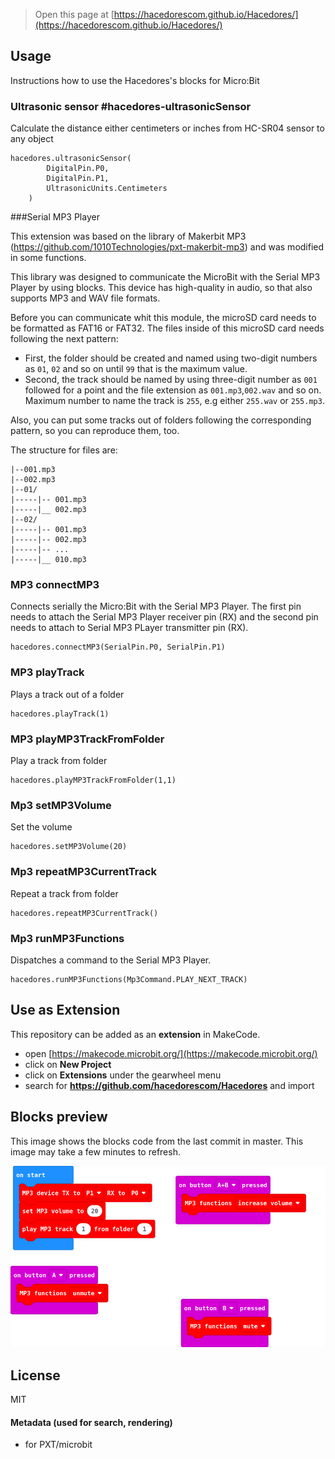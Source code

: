 
> Open this page at [https://hacedorescom.github.io/Hacedores/](https://hacedorescom.github.io/Hacedores/)

## Usage

Instructions how to use the Hacedores's blocks for Micro:Bit

### Ultrasonic sensor #hacedores-ultrasonicSensor

Calculate the distance either centimeters or inches from HC-SR04 sensor to any object

```sig
hacedores.ultrasonicSensor(
        DigitalPin.P0,
        DigitalPin.P1,
        UltrasonicUnits.Centimeters
    )
```
###Serial MP3 Player 

This extension was based on the library of Makerbit MP3 (https://github.com/1010Technologies/pxt-makerbit-mp3) and was modified in some functions.

This library was designed to communicate the MicroBit with the Serial MP3 Player by using blocks. This device has high-quality in audio, so that also supports MP3 and WAV file formats.

Before you can communicate whit this module, the microSD card needs to be formatted as FAT16 or FAT32. The files inside of this microSD card needs following the next pattern:

- First, the folder should be created and named using two-digit numbers as `01`, `02` and so on until `99` that is the maximum value.
- Second, the track should be named by using three-digit number as `001` followed for a point and the file extension as `001.mp3`,`002.wav` and so on. Maximum number to name the track is `255`, e.g either `255.wav` or `255.mp3`.

Also, you can put some tracks out of folders following the corresponding pattern, so you can reproduce them, too. 

The structure for files are:
```
|--001.mp3       
|--002.mp3
|--01/
|-----|-- 001.mp3
|-----|__ 002.mp3
|--02/
|-----|-- 001.mp3
|-----|-- 002.mp3
|-----|-- ...
|-----|__ 010.mp3
```
### MP3 connectMP3

Connects serially the Micro:Bit with the Serial MP3 Player. The first pin needs to attach the Serial MP3 Player receiver pin (RX) and the second pin needs to attach to Serial MP3 PLayer transmitter pin (RX).
```
hacedores.connectMP3(SerialPin.P0, SerialPin.P1)
```

### MP3 playTrack

Plays a track out of a folder

```
hacedores.playTrack(1)
```
### MP3 playMP3TrackFromFolder

Play a track from folder

```
hacedores.playMP3TrackFromFolder(1,1)
```
### Mp3 setMP3Volume

Set the volume

```
hacedores.setMP3Volume(20)
```
### Mp3 repeatMP3CurrentTrack

Repeat a track from folder

```
hacedores.repeatMP3CurrentTrack()
```
### Mp3 runMP3Functions

Dispatches a command to the Serial MP3 Player.

```
hacedores.runMP3Functions(Mp3Command.PLAY_NEXT_TRACK)
```

## Use as Extension

This repository can be added as an **extension** in MakeCode.

* open [https://makecode.microbit.org/](https://makecode.microbit.org/)
* click on **New Project**
* click on **Extensions** under the gearwheel menu
* search for **https://github.com/hacedorescom/Hacedores** and import

## Blocks preview

This image shows the blocks code from the last commit in master.
This image may take a few minutes to refresh.

![A rendered view of the blocks](https://github.com/hacedorescom/Hacedores/raw/master/.github/makecode/blocks.png)

## License

MIT

#### Metadata (used for search, rendering)

* for PXT/microbit
<script src="https://makecode.com/gh-pages-embed.js"></script><script>makeCodeRender("{{ site.makecode.home_url }}", "{{ site.github.owner_name }}/{{ site.github.repository_name }}");</script>
